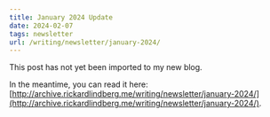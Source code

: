 ```yaml
---
title: January 2024 Update
date: 2024-02-07
tags: newsletter
url: /writing/newsletter/january-2024/
---
```


This post has not yet been imported to my new blog.

In the meantime, you can read it here: [http://archive.rickardlindberg.me/writing/newsletter/january-2024/](http://archive.rickardlindberg.me/writing/newsletter/january-2024/).
